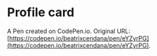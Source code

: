 # Profile card

A Pen created on CodePen.io. Original URL: [https://codepen.io/beatrixcendana/pen/eYZyrPG](https://codepen.io/beatrixcendana/pen/eYZyrPG).


